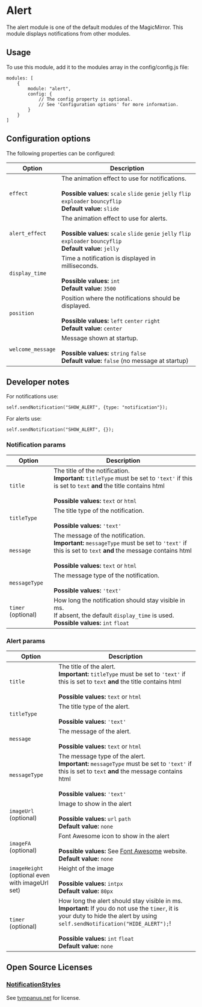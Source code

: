 # Alert

The alert module is one of the default modules of the MagicMirror. This module displays notifications from other modules.

## Usage

To use this module, add it to the modules array in the config/config.js file:

```
modules: [
	{
		module: "alert",
		config: {
			// The config property is optional.
			// See 'Configuration options' for more information.
		}
	}
]
```

## Configuration options

The following properties can be configured:

| Option            | Description                                                                                                                                                                  |
| ----------------- | ---------------------------------------------------------------------------------------------------------------------------------------------------------------------------- |
| `effect`          | The animation effect to use for notifications. <br><br> **Possible values:** `scale` `slide` `genie` `jelly` `flip` `exploader` `bouncyflip` <br> **Default value:** `slide` |
| `alert_effect`    | The animation effect to use for alerts. <br><br> **Possible values:** `scale` `slide` `genie` `jelly` `flip` `exploader` `bouncyflip` <br> **Default value:** `jelly`        |
| `display_time`    | Time a notification is displayed in milliseconds. <br><br> **Possible values:** `int` <br> **Default value:** `3500`                                                         |
| `position`        | Position where the notifications should be displayed. <br><br> **Possible values:** `left` `center` `right` <br> **Default value:** `center`                                 |
| `welcome_message` | Message shown at startup. <br><br> **Possible values:** `string` `false` <br> **Default value:** `false` (no message at startup)                                             |

## Developer notes

For notifications use:

```
self.sendNotification("SHOW_ALERT", {type: "notification"});
```

For alerts use:

```
self.sendNotification("SHOW_ALERT", {});
```

### Notification params

| Option             | Description                                                                                                                                      |
| ------------------ | ------------------------------------------------------------------------------------------------------------------------------------------------ |
| `title`            | The title of the notification. <br> **Important:** `titleType` must be set to `'text'` if this is set to `text` <b>and</b> the title contains html <br><br> **Possible values:** `text` or `html`                                                                                                                                                                                        |
| `titleType`        | The title type of the notification. <br><br> **Possible values:** `'text'`                                                                                                                                                                                        |
| `message`          | The message of the notification. <br> **Important:** `messageType` must be set to `'text'` if this is set to `text` <b>and</b> the message contains html <br><br> **Possible values:** `text` or `html`                                                                                                                                                                                        |
| `messageType`      | The message type of the notification. <br><br> **Possible values:** `'text'`                                                                                                                                                                                        |
| `timer` (optional) | How long the notification should stay visible in ms. <br> If absent, the default `display_time` is used. <br> **Possible values:** `int` `float` |

### Alert params

| Option                                          | Description                                                                                                                                                                                                                                                   |
| ----------------------------------------------- | ------------------------------------------------------------------------------------------------------------------------------------------------------------------------------------------------------------------------------------------------------------- |
| `title`                                         | The title of the alert. <br> **Important:** `titleType` must be set to `'text'` if this is set to `text` <b>and</b> the title contains html <br><br> **Possible values:** `text` or `html`                                                                                                                                                                                        |
| `titleType`                                     | The title type of the alert. <br><br> **Possible values:** `'text'`                                                                                                                                                                                        |
| `message`                                       | The message of the alert. <br><br> **Possible values:** `text` or `html`                                                                                                                                                                                      |
| `messageType`                                   | The message type of the alert. <br> **Important:** `messageType` must be set to `'text'` if this is set to `text` <b>and</b> the message contains html <br><br> **Possible values:** `'text'`                                                                                                                                                                                        |
| `imageUrl` (optional)                           | Image to show in the alert <br><br> **Possible values:** `url` `path` <br> **Default value:** `none`                                                                                                                                                          |
| `imageFA` (optional)                            | Font Awesome icon to show in the alert <br><br> **Possible values:** See [Font Awesome](https://fontawesome.com/v5.15/icons?m=free) website. <br> **Default value:** `none`                                                                                   |
| `imageHeight` (optional even with imageUrl set) | Height of the image <br><br> **Possible values:** `intpx` <br> **Default value:** `80px`                                                                                                                                                                      |
| `timer` (optional)                              | How long the alert should stay visible in ms. <br> **Important:** If you do not use the `timer`, it is your duty to hide the alert by using `self.sendNotification("HIDE_ALERT");`! <br><br>**Possible values:** `int` `float` <br> **Default value:** `none` |

## Open Source Licenses

### [NotificationStyles](https://github.com/codrops/NotificationStyles)

See [tympanus.net](https://tympanus.net/codrops/licensing/) for license.
